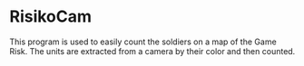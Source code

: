 # RisikoCam
This program is used to easily count the soldiers on a map of the Game Risk. 
The units are extracted from a camera by their color and then counted.
